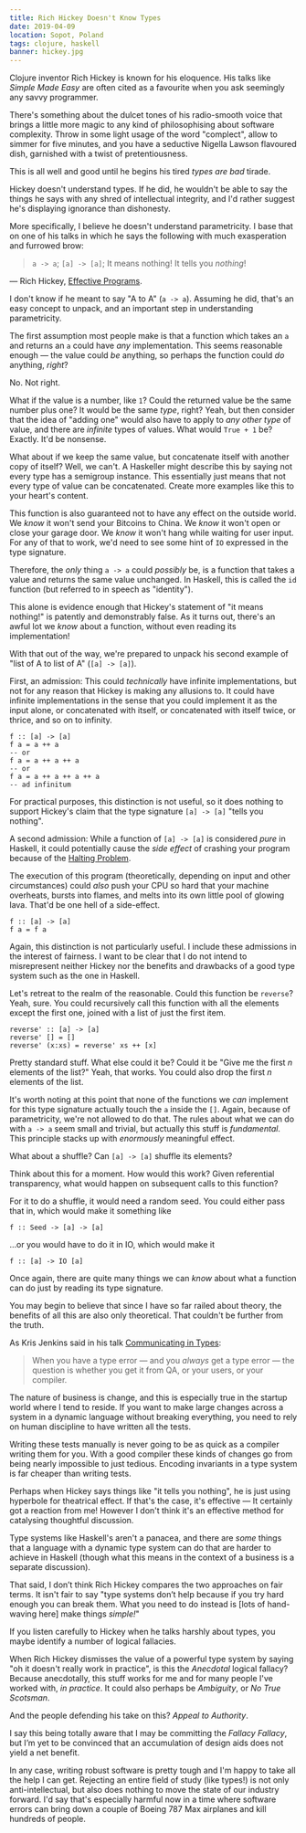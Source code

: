 ```yaml
---
title: Rich Hickey Doesn't Know Types
date: 2019-04-09
location: Sopot, Poland
tags: clojure, haskell
banner: hickey.jpg
---
```


Clojure inventor Rich Hickey is known for his eloquence. His talks like _Simple
Made Easy_ are often cited as a favourite when you ask seemingly any savvy
programmer.

There's something about the dulcet tones of his radio-smooth voice that brings
a little more magic to any kind of philosophising about software complexity.
Throw in some light usage of the word "complect", allow to simmer for five
minutes, and you have a seductive Nigella Lawson flavoured dish, garnished with
a twist of pretentiousness.

This is all well and good until he begins his tired _types are bad_ tirade.

Hickey doesn't understand types. If he did, he wouldn't be able to say the
things he says with any shred of intellectual integrity, and I'd rather suggest
he's displaying ignorance than dishonesty.

More specifically, I believe he doesn't understand parametricity. I base that
on one of his talks in which he says the following with much exasperation and
furrowed brow:

> `a -> a`; `[a] -> [a]`; It means nothing! It tells you *nothing*!

 — Rich Hickey, [Effective Programs][effective_programs].

I don't know if he meant to say "A to A" (`a -> a`). Assuming he did, that's an
easy concept to unpack, and an important step in understanding parametricity.

The first assumption most people make is that a function which takes an `a` and
returns an `a` could have _any_ implementation. This seems reasonable enough —
the value could _be_ anything, so perhaps the function could _do_ anything,
_right_?

No. Not right.

What if the value is a number, like `1`? Could the returned value be the same
number plus one? It would be the same _type_, right? Yeah, but then consider
that the idea of "adding one" would also have to apply to _any other type_ of
value, and there are _infinite_ types of values. What would `True + 1` be?
Exactly. It'd be nonsense.

What about if we keep the same value, but concatenate itself with another copy
of itself? Well, we can't. A Haskeller might describe this by saying not every
type has a semigroup instance. This essentially just means that not every type
of value can be concatenated. Create more examples like this to your heart's
content.

This function is also guaranteed not to have any effect on the outside world.
We _know_ it won't send your Bitcoins to China. We _know_ it won't open or
close your garage door. We _know_ it won't hang while waiting for user input.
For any of that to work, we'd need to see some hint of `IO` expressed in the
type signature.

Therefore, the _only_ thing `a -> a` could _possibly_ be, is a function that
takes a value and returns the same value unchanged. In Haskell, this is called
the `id` function (but referred to in speech as "identity").

This alone is evidence enough that Hickey's statement of "it means nothing!" is
patently and demonstrably false. As it turns out, there's an awful lot we
_know_ about a function, without even reading its implementation!

With that out of the way, we're prepared to unpack his second example of "list
of A to list of A" (`[a] -> [a]`).

First, an admission: This could _technically_ have infinite implementations,
but not for any reason that Hickey is making any allusions to. It could have
infinite implementations in the sense that you could implement it as the input
alone, or concatenated with itself, or concatenated with itself twice, or
thrice, and so on to infinity.

```
f :: [a] -> [a]
f a = a ++ a
-- or
f a = a ++ a ++ a
-- or
f a = a ++ a ++ a ++ a
-- ad infinitum
```

For practical purposes, this distinction is not useful, so it does nothing to
support Hickey's claim that the type signature `[a] -> [a]` "tells you
nothing".

A second admission: While a function of `[a] -> [a]` is considered _pure_ in
Haskell, it could potentially cause the _side effect_ of crashing your program
because of the [Halting Problem][halting_problem].

The execution of this program (theoretically, depending on input and other
circumstances) could _also_ push your CPU so hard that your machine overheats,
bursts into flames, and melts into its own little pool of glowing lava. That'd
be one hell of a side-effect.

```
f :: [a] -> [a]
f a = f a
```

Again, this distinction is not particularly useful. I include these admissions
in the interest of fairness. I want to be clear that I do not intend to
misrepresent neither Hickey nor the benefits and drawbacks of a good type
system such as the one in Haskell.

Let's retreat to the realm of the reasonable. Could this function be `reverse`?
Yeah, sure. You could recursively call this function with all the elements
except the first one, joined with a list of just the first item.

```
reverse' :: [a] -> [a]
reverse' [] = []
reverse' (x:xs) = reverse' xs ++ [x]
```

Pretty standard stuff. What else could it be? Could it be "Give me the first
_n_ elements of the list?" Yeah, that works. You could also drop the first _n_
elements of the list.

It's worth noting at this point that none of the functions we _can_ implement
for this type signature actually touch the `a` inside the `[]`. Again, because
of parametricity, we're not allowed to do that. The rules about what we can do
with `a -> a` seem small and trivial, but actually this stuff is _fundamental_.
This principle stacks up with _enormously_ meaningful effect.

What about a shuffle? Can `[a] -> [a]` shuffle its elements?

Think about this for a moment. How would this work? Given referential
transparency, what would happen on subsequent calls to this function?

For it to do a shuffle, it would need a random seed. You could either pass that
in, which would make it something like

```
f :: Seed -> [a] -> [a]
```

…or you would have to do it in IO, which would make it

```
f :: [a] -> IO [a]
```

Once again, there are quite many things we can _know_ about what a function can
do just by reading its type signature.

You may begin to believe that since I have so far railed about theory, the
benefits of all this are also only theoretical. That couldn't be further from
the truth.

As Kris Jenkins said in his talk [Communicating in Types][communicating_in_types]:

> When you have a type error — and you _always_ get a type error — the question
> is whether you get it from QA, or your users, or your compiler.

The nature of business is change, and this is especially true in the startup
world where I tend to reside. If you want to make large changes across a system
in a dynamic language without breaking everything, you need to rely on human
discipline to have written all the tests.

Writing these tests manually is never going to be as quick as a compiler
writing them for you. With a good compiler these kinds of changes go from being
nearly impossible to just tedious. Encoding invariants in a type system is far
cheaper than writing tests.

Perhaps when Hickey says things like "it tells you nothing", he is just using
hyperbole for theatrical effect. If that's the case, it's effective — It
certainly got a reaction from me! However I don't think it's an effective
method for catalysing thoughtful discussion.

Type systems like Haskell's aren't a panacea, and there are _some_ things that
a language with a dynamic type system can do that are harder to achieve in
Haskell (though what this means in the context of a business is a separate
discussion).

That said, I don’t think Rich Hickey compares the two approaches on fair terms.
It isn't fair to say "type systems don’t help because if you try hard enough
you can break them. What you need to do instead is [lots of hand-waving here]
make things _simple!_"

If you listen carefully to Hickey when he talks harshly about types, you maybe
identify a number of logical fallacies.

When Rich Hickey dismisses the value of a powerful type system by saying "oh it
doesn't really work in practice", is this the _Anecdotal_ logical fallacy?
Because anecdotally, this stuff works for me and for many people I've worked
with, _in practice_. It could also perhaps be _Ambiguity_, or _No True
Scotsman_.

And the people defending his take on this? _Appeal to Authority_.

I say this being totally aware that I may be committing the _Fallacy Fallacy_,
but I’m yet to be convinced that an accumulation of design aids does not yield
a net benefit.

In any case, writing robust software is pretty tough and I'm happy to take all
the help I can get. Rejecting an entire field of study (like types!) is not
only anti-intellectual, but also does nothing to move the state of our industry
forward. I'd say that's especially harmful now in a time where software errors
can bring down a couple of Boeing 787 Max airplanes and kill hundreds of
people.

[effective_programs]: https://youtu.be/2V1FtfBDsLU?t=4020
[halting_problem]: https://en.wikipedia.org/wiki/Halting_problem
[communicating_in_types]: https://vimeo.com/302682323
